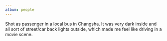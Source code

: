 ```yaml
---
album: people
---
```

Shot as passenger in a local bus in Changsha. It was very dark inside and all sort of street/car
back lights outside, which made me feel like driving in a movie scene.
